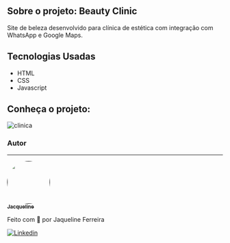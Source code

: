 ## Sobre o projeto: Beauty Clinic
Site de beleza desenvolvido para clínica de estética com integração com WhatsApp e Google Maps.

## Tecnologias Usadas
 * HTML
 * CSS
 * Javascript


## Conheça o projeto: 

![clinica](https://user-images.githubusercontent.com/64090350/157753595-cbeaf861-95b2-4cea-ae2b-e5c3929a51cc.jpg)


### Autor
---

<a href="">
 <img style="border-radius: 50%;" src="https://avatars.githubusercontent.com/jacqueline-dev" width="100px;" alt=""/>
 <br />
 <sub><b>Jacqueline</b></sub></a> <a href="https://augecode.com/" title="Augecode"></a>


Feito com 💜 por Jaqueline Ferreira 

[![Linkedin](https://img.shields.io/badge/Meu%20Perfil-Linkdin-blueviolet)](https://www.linkedin.com/in/jacqueline-ferreira-a152761a5/)


